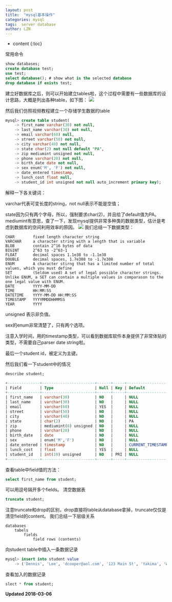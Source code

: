 ```yaml
---
layout: post
title:  "mysql基本操作"
categories: mysql
tags:  server database 
author: LZN
---
```


* content
{:toc}


常用命令
``` sql
show databases;
create database test;
use test;
select database(); # show what is the selected database
drop database if exists test;
```
建立好数据库之后，则可以开始建立tables啦，这个过程中需要有一些数据库的设计思路，大概是列出各种table，如下图：
![](https://ws1.sinaimg.cn/large/73ebdc71gy1fp2ugsl2uej20nd0gbwka.jpg)

然后我们仿照视频教程建立一个存储学生数据的table
``` sql
mysql> create table student(
    -> first_name varchar(30) not null,
    -> last_name varchar(30) not null,
    -> email varchar(60) null,
    -> street varchar(50) not null,
    -> city varchar(40) not null,
    -> state char(2) not null default "PA",
    -> zip mediumint unsigned not null,
    -> phone varchar(20) not null,
    -> birth_date date not null,
    -> sex enum('M', 'F') not null,
    -> date_entered timestamp,
    -> lunch_cost float null,
    -> student_id int unsigned not null auto_increment primary key);
```
解释一下各关键词：

varchar代表可变长度的string，not null表示不能是空值；

state因为只有两个字母，所以，强制要求char(2)，并且给了default值为PA。mediumint有意思，查了一下，发现mysql提供非常多种类的数据类型，估计是考虑到数据库的空间利用效率的原因。
![](https://ws1.sinaimg.cn/large/73ebdc71gy1fp2v4f3uo0j20wc07c42m.jpg)
我们总结一下数据类型：
```
CHAR		fixed length character string
VARCHAR		a character string with a length that is variable
BLOB		contain 2^16 bytes of data
BIGINT		2^63 to -2^63-1
FLOAT		decimal spaces 1.1e38 to -1.1e38
DOUBLE		decimal spaces, 1.7e308 to -1.7e308
ENUM		A character stirng that has a limited number of total values, which you must define
SET			(Seldom used) A set of legal possible character strings. Unlike ENUM, a SET can contain a multiple values in comparason to the one legal value with ENUM.
DATE		YYYY-MM-DD
TIME		HH:MM:SS
DATETIME	YYYY-MM-DD HH:MM:SS
TIMESTAMP	YYYYMMDDHHMMSS
YEAR		YYYY
```
unsigned 表示非负值。

sex的enum非常清楚了，只有两个选项。

注意入学时间，用的timestamp类型，可以看到数据库软件本身提供了非常体贴的类型，不需要自己parser date string啦。

最后一个student id，被定义为主键。

然后我们看一下student中的情况
``` sql
describe student;

+--------------+-----------------------+------+-----+-------------------+-----------------------------+
| Field        | Type                  | Null | Key | Default           | Extra                       |
+--------------+-----------------------+------+-----+-------------------+-----------------------------+
| first_name   | varchar(30)           | NO   |     | NULL              |                             |
| last_name    | varchar(30)           | NO   |     | NULL              |                             |
| email        | varchar(60)           | YES  |     | NULL              |                             |
| street       | varchar(50)           | NO   |     | NULL              |                             |
| city         | varchar(40)           | NO   |     | NULL              |                             |
| state        | char(2)               | NO   |     | PA                |                             |
| zip          | mediumint(8) unsigned | NO   |     | NULL              |                             |
| phone        | varchar(20)           | NO   |     | NULL              |                             |
| birth_date   | date                  | NO   |     | NULL              |                             |
| sex          | enum('M','F')         | NO   |     | NULL              |                             |
| date_entered | timestamp             | NO   |     | CURRENT_TIMESTAMP | on update CURRENT_TIMESTAMP |
| lunch_cost   | float                 | YES  |     | NULL              |                             |
| student_id   | int(10) unsigned      | NO   | PRI | NULL              | auto_increment              |
+--------------+-----------------------+------+-----+-------------------+-----------------------------+

```

查看table中field值的方法：
``` sql
select first_name from student;
```
可以用逗号隔开多个fields。
清空数据表
``` sql
truncate student;
```
注意truncate和drop的区别，drop直接将table从database拿掉，truncate仅仅是清空field的content。
我们总结一下层级关系
```
databases
	tabels
		fields
			field rows (contents)
```

向student table中插入一条数据记录
``` sql
mysql> insert into student value
    -> ('Dennis', 'Lee', 'dcooper@aol.com', '123 Main St', 'Yakima', 'WA', 95294, '510-365-0383', '1995-2-22', 'M', now(), 3.50, null);
```

查看加入的数据记录
``` sql
slect * from student;
```

**Updated 2018-03-06**
